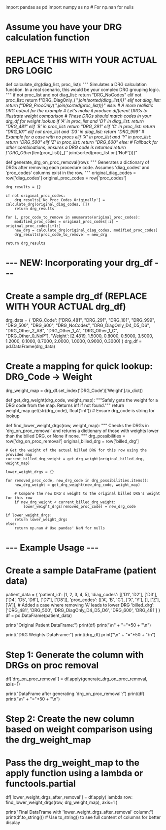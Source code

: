 import pandas as pd
import numpy as np # For np.nan for nulls

# Assume you have your DRG calculation function
# REPLACE THIS WITH YOUR ACTUAL DRG LOGIC
def calculate_drg(diag_list, proc_list):
    """
    Simulates a DRG calculation function.
    In a real scenario, this would be your complex DRG grouping logic.
    """
    if not proc_list and not diag_list:
        return "DRG_NoCodes"
    elif not proc_list:
        return f"DRG_DiagOnly_{'_'.join(sorted(diag_list))}"
    elif not diag_list:
        return f"DRG_ProcOnly_{'_'.join(sorted(proc_list))}"
    else:
        # A more realistic DRG output for the example
        # Let's make it produce different DRGs to illustrate weight comparison
        # These DRGs should match codes in your drg_df for weight lookup
        if 'A' in proc_list and 'D1' in diag_list:
            return "DRG_481"
        elif 'B' in proc_list:
            return "DRG_291"
        elif 'C' in proc_list:
            return "DRG_101"
        elif not proc_list and 'D3' in diag_list:
            return "DRG_999" # Example for a case with no procs
        elif 'X' in proc_list and 'Y' in proc_list:
            return "DRG_500"
        elif 'Z' in proc_list:
            return "DRG_600"
        else:
            # Fallback for other combinations, ensures a DRG code is returned
            return f"DRG_Other_{len(proc_list)}_{''.join(sorted(proc_list or ['NoP']))}"


def generate_drg_on_proc_removal(row):
    """
    Generates a dictionary of DRGs after removing each procedure code.
    Assumes 'diag_codes' and 'proc_codes' columns exist in the row.
    """
    original_diag_codes = row['diag_codes']
    original_proc_codes = row['proc_codes']

    drg_results = {}

    if not original_proc_codes:
        drg_results['No_Proc_Codes_Originally'] = calculate_drg(original_diag_codes, [])
        return drg_results

    for i, proc_code_to_remove in enumerate(original_proc_codes):
        modified_proc_codes = original_proc_codes[:i] + original_proc_codes[i+1:]
        new_drg = calculate_drg(original_diag_codes, modified_proc_codes)
        drg_results[proc_code_to_remove] = new_drg

    return drg_results

# --- NEW: Incorporating your drg_df ---

# Create a sample drg_df (REPLACE WITH YOUR ACTUAL drg_df)
drg_data = {
    'DRG_Code': ["DRG_481", "DRG_291", "DRG_101", "DRG_999", "DRG_500", "DRG_600",
                 "DRG_NoCodes", "DRG_DiagOnly_D4_D5_D6", "DRG_Other_2_AB", "DRG_Other_1_A",
                 "DRG_Other_1_C", "DRG_Other_0_NoP"],
    'Weight': [2.4819, 1.5000, 0.8000, 0.5000, 3.5000, 1.2000, 0.1000, 0.7000, 2.0000, 1.0000, 0.9000, 0.3000]
}
drg_df = pd.DataFrame(drg_data)

# Create a mapping for quick lookup: DRG_Code -> Weight
drg_weight_map = drg_df.set_index('DRG_Code')['Weight'].to_dict()

def get_drg_weight(drg_code, weight_map):
    """Safely gets the weight for a DRG code from the map. Returns inf if not found."""
    return weight_map.get(str(drg_code), float('inf')) # Ensure drg_code is string for lookup

def find_lower_weight_drgs(row, weight_map):
    """
    Checks the DRGs in 'drg_on_proc_removal' and returns a dictionary
    of those with weights lower than the billed DRG, or None if none.
    """
    drg_possibilities = row['drg_on_proc_removal']
    original_billed_drg = row['billed_drg']

    # Get the weight of the actual billed DRG for this row using the provided map
    current_billed_drg_weight = get_drg_weight(original_billed_drg, weight_map)

    lower_weight_drgs = {}

    for removed_proc_code, new_drg_code in drg_possibilities.items():
        new_drg_weight = get_drg_weight(new_drg_code, weight_map)

        # Compare the new DRG's weight to the original billed DRG's weight for this row
        if new_drg_weight < current_billed_drg_weight:
            lower_weight_drgs[removed_proc_code] = new_drg_code

    if lower_weight_drgs:
        return lower_weight_drgs
    else:
        return np.nan # Use pandas' NaN for nulls


# --- Example Usage ---

# Create a sample DataFrame (patient data)
patient_data = {
    'patient_id': [1, 2, 3, 4, 5],
    'diag_codes': [['D1', 'D2'], ['D3'], ['D4', 'D5', 'D6'], ['D7'], ['D8']],
    'proc_codes': [['A', 'B', 'C'], ['X', 'Y'], [], ['Z'], ['A']], # Added a case where removing 'A' leads to lower DRG
    'billed_drg': ['DRG_481', 'DRG_500', 'DRG_DiagOnly_D4_D5_D6', 'DRG_600', 'DRG_481']
}
df = pd.DataFrame(patient_data)

print("Original Patient DataFrame:")
print(df)
print("\n" + "="*50 + "\n")

print("DRG Weights DataFrame:")
print(drg_df)
print("\n" + "="*50 + "\n")

# Step 1: Generate the column with DRGs on proc removal
df['drg_on_proc_removal'] = df.apply(generate_drg_on_proc_removal, axis=1)

print("DataFrame after generating 'drg_on_proc_removal':")
print(df)
print("\n" + "="*50 + "\n")

# Step 2: Create the new column based on weight comparison using the drg_weight_map
# Pass the drg_weight_map to the apply function using a lambda or functools.partial
df['lower_weight_drgs_after_removal'] = df.apply(
    lambda row: find_lower_weight_drgs(row, drg_weight_map), axis=1
)

print("Final DataFrame with 'lower_weight_drgs_after_removal' column:")
print(df.to_string()) # Use to_string() to see full content of columns for better display
